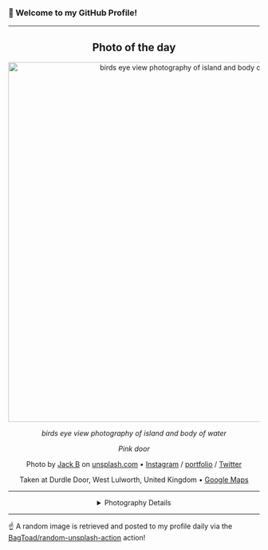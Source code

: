 ### 👋 Welcome to my GitHub Profile!

----
<div align="center">

## Photo of the day
  
  <a href="https://unsplash.com/photos/birds-eye-view-photography-of-island-and-body-of-water-8Wqm1W59Baw"><img width="720" src="https://images.unsplash.com/photo-1533150783171-ce47d5c2b6ef?crop=entropy&cs=tinysrgb&fit=max&fm=jpg&ixid=M3w1OTQ0OTd8MHwxfHJhbmRvbXx8fHx8fHx8fDE3MzY2NjIwOTF8&ixlib=rb-4.0.3&q=80&w=1080" alt="birds eye view photography of island and body of water"></a>
  
  <em>birds eye view photography of island and body of water</em>
  
  <em>Pink door</em>

  Photo by [Jack B](http://nervum.uk) on [unsplash.com](https://unsplash.com/) • [Instagram](https://instagram.com/nervum) / [portfolio](http://nervum.uk) / [Twitter](https://twitter.com/Nervum)
  
  Taken at Durdle Door, West Lulworth, United Kingdom • [Google Maps](https://www.google.com/maps/search/?api=1&query=50.6211621,-2.27683139999999)
  
  ---
  
<details>
<summary>Photography Details</summary>
  
| Parameter     | Value |
| ------------- | ----- |
| Camera Model  | Canon EOS 80D |
| Exposure Time | 30 |
| Aperture      | 8.0 |
| Focal Length  | 35.0 |
| ISO           | 100 |
| Location      | Durdle Door, West Lulworth, United Kingdom (United Kingdom) |
| Coordinates   | Latitude 50.6211621, Longitude -2.27683139999999 |

</details>

</div>

----

☝️ A random image is retrieved and posted to my profile daily via the [BagToad/random-unsplash-action](https://github.com/BagToad/random-unsplash-action) action!
